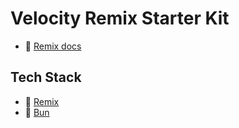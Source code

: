 # Velocity Remix Starter Kit

- 📖 [Remix docs](https://remix.run/docs)

## Tech Stack

- 📖 [Remix](https://remix.run)
- 📖 [Bun](https://bun.sh/)
